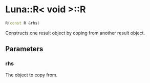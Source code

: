 # Luna::R< void >::R

```c++
R(const R &rhs)
```

Constructs one result object by coping from another result object. 



## Parameters
### rhs
The object to copy from. 

